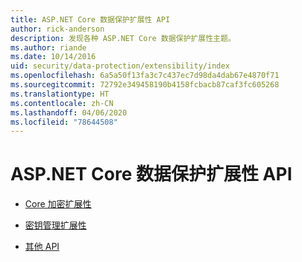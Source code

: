 ```yaml
---
title: ASP.NET Core 数据保护扩展性 API
author: rick-anderson
description: 发现各种 ASP.NET Core 数据保护扩展性主题。
ms.author: riande
ms.date: 10/14/2016
uid: security/data-protection/extensibility/index
ms.openlocfilehash: 6a5a50f13fa3c7c437ec7d98da4dab67e4870f71
ms.sourcegitcommit: 72792e349458190b4158fcbacb87caf3fc605268
ms.translationtype: HT
ms.contentlocale: zh-CN
ms.lasthandoff: 04/06/2020
ms.locfileid: "78644508"
---
```

# <a name="aspnet-core-data-protection-extensibility-apis"></a>ASP.NET Core 数据保护扩展性 API

* [Core 加密扩展性](xref:security/data-protection/extensibility/core-crypto)

* [密钥管理扩展性](xref:security/data-protection/extensibility/key-management)

* [其他 API](xref:security/data-protection/extensibility/misc-apis)
